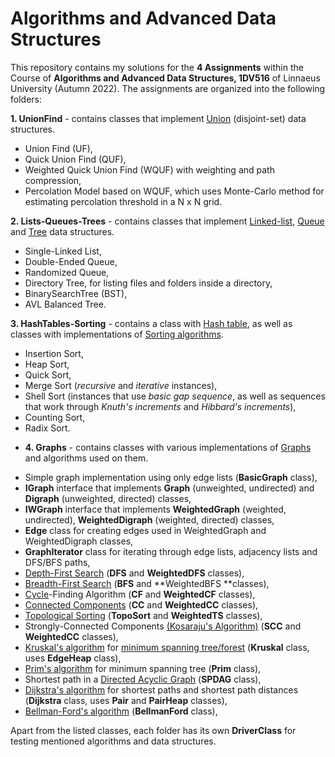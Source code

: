 # Algorithms and Advanced Data Structures

This repository contains my solutions for the **4 Assignments** within the Course of **Algorithms and Advanced Data Structures, 1DV516** of Linnaeus University (Autumn 2022). The assignments are organized into the following folders:

  **1. UnionFind** - contains classes that implement [Union](https://en.wikipedia.org/wiki/Disjoint-set_data_structure) (disjoint-set) data structures.
  - Union Find (UF),
  - Quick Union Find (QUF),
  - Weighted Quick Union Find (WQUF) with weighting and path compression,
  - Percolation Model based on WQUF, which uses Monte-Carlo method for estimating percolation threshold in a N x N grid. 
              
  **2. Lists-Queues-Trees** - contains classes that implement [Linked-list](https://en.wikipedia.org/wiki/Linked_list), [Queue](https://en.wikipedia.org/wiki/Queue_(abstract_data_type)) and [Tree](https://en.wikipedia.org/wiki/Tree_(data_structure)) data structures.
  - Single-Linked List,
  - Double-Ended Queue, 
  - Randomized Queue, 
  - Directory Tree, for listing files and folders inside a directory,
  - BinarySearchTree (BST),
  - AVL Balanced Tree.          
                       
  **3. HashTables-Sorting** - contains a class with [Hash table](https://en.wikipedia.org/wiki/Hash_table), as well as classes with implementations of [Sorting algorithms](https://en.wikipedia.org/wiki/Sorting_algorithm).
  - Insertion Sort, 
  - Heap Sort, 
  - Quick Sort, 
  - Merge Sort (*recursive* and *iterative* instances), 
  - Shell Sort (instances that use *basic gap sequence*, as well as sequences that work through *Knuth's increments* and *Hibbard's increments*), 
  - Counting Sort,
  - Radix Sort.
                       
  * **4. Graphs** - contains classes with various implementations of [Graphs](https://en.wikipedia.org/wiki/Graph_(discrete_mathematics)) and algorithms used on them.
  - Simple graph implementation using only edge lists (**BasicGraph** class), 
  - **IGraph** interface that implements **Graph** (unweighted, undirected) and **Digraph** (unweighted, directed) classes, 
  - **IWGraph** interface that implements **WeightedGraph** (weighted, undirected), **WeightedDigraph** (weighted, directed) classes,
  - **Edge** class for creating edges used in WeightedGraph and WeightedDigraph classes,
  - **GraphIterator** class for iterating through edge lists, adjacency lists and DFS/BFS paths,
  - [Depth-First Search](https://en.wikipedia.org/wiki/Depth-first_search) (**DFS** and **WeightedDFS** classes),
  - [Breadth-First Search](https://en.wikipedia.org/wiki/Breadth-first_search) (**BFS** and **WeightedBFS **classes),
  - [Cycle](https://en.wikipedia.org/wiki/Cycle_(graph_theory))-Finding Algorithm (**CF** and **WeightedCF** classes),
  - [Connected Components](https://en.wikipedia.org/wiki/Component_(graph_theory)) (**CC** and **WeightedCC** classes),
  - [Topological Sorting](https://en.wikipedia.org/wiki/Topological_sorting) (**TopoSort** and **WeightedTS** classes),
  - Strongly-Connected Components [(Kosaraju's Algorithm)](https://en.wikipedia.org/wiki/Kosaraju%27s_algorithm) (**SCC** and **WeightedCC** classes),
  - [Kruskal's algorithm](https://en.wikipedia.org/wiki/Kruskal%27s_algorithm) for [minimum spanning tree/forest](https://en.wikipedia.org/wiki/Minimum_spanning_tree) (**Kruskal** class, uses **EdgeHeap** class),
  - [Prim's algorithm](https://en.wikipedia.org/wiki/Prim%27s_algorithm) for minimum spanning tree (**Prim** class),
  - Shortest path in a [Directed Acyclic Graph](https://en.wikipedia.org/wiki/Directed_acyclic_graph) (**SPDAG** class),
  - [Dijkstra's algorithm](https://en.wikipedia.org/wiki/Dijkstra%27s_algorithm) for shortest paths and shortest path distances (**Dijkstra** class, uses **Pair** and **PairHeap** classes),
  - [Bellman-Ford's algorithm](https://en.wikipedia.org/wiki/Bellman–Ford_algorithm) (**BellmanFord** class),
                  
Apart from the listed classes, each folder has its own **DriverClass** for testing mentioned algorithms and data structures.
